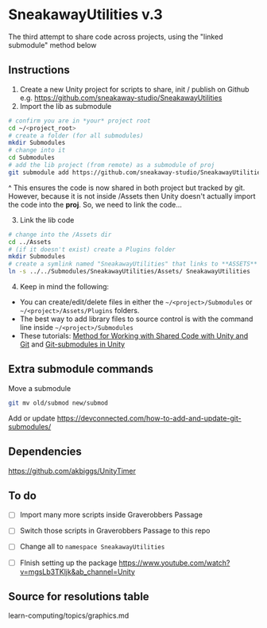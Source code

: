 
# SneakawayUtilities v.3

The third attempt to share code across projects, using the "linked submodule" method below



## Instructions


1. Create a new Unity project for scripts to share, init / publish on Github<br>
	e.g. https://github.com/sneakaway-studio/SneakawayUtilities
2. Import the lib as submodule

```bash
# confirm you are in *your* project root
cd ~/<project_root>
# create a folder (for all submodules)
mkdir Submodules
# change into it
cd Submodules
# add the lib project (from remote) as a submodule of proj
git submodule add https://github.com/sneakaway-studio/SneakawayUtilities SneakawayUtilities
```
^ This ensures the code is now shared in both project but tracked by git. However, because it is not inside /Assets then Unity doesn't actually import the code into the **proj**. So, we need to link the code...


3. Link the lib code

```bash
# change into the /Assets dir
cd ../Assets
# (if it doesn't exist) create a Plugins folder
mkdir Submodules
# create a symlink named "SneakawayUtilities" that links to **ASSETS** folder in lib
ln -s ../../Submodules/SneakawayUtilities/Assets/ SneakawayUtilities
```

4. Keep in mind the following:

- You can create/edit/delete files in either the `~/<project>/Submodules` or `~/<project>/Assets/Plugins` folders.
- The best way to add library files to source control is with the command line inside `~/<project>/Submodules`
- These tutorials: [Method for Working with Shared Code with Unity and Git](https://prime31.github.io/A-Method-for-Working-with-Shared-Code-with-Unity-and-Git/) and [Git-submodules in Unity](https://cschnack.de/blog/2019/gitsubm/)












## Extra submodule commands

Move a submodule

```bash
git mv old/submod new/submod
```

Add or update https://devconnected.com/how-to-add-and-update-git-submodules/



## Dependencies

https://github.com/akbiggs/UnityTimer


## To do

- [ ] Import many more scripts inside Graverobbers Passage
- [ ] Switch those scripts in Graverobbers Passage to this repo
- [ ] Change all to `namespace SneakawayUtilities`
- [ ] FInish setting up the package https://www.youtube.com/watch?v=mgsLb3TKljk&ab_channel=Unity






## Source for resolutions table

learn-computing/topics/graphics.md
